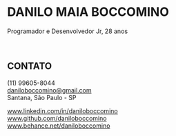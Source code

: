 # DANILO MAIA BOCCOMINO
Programador e Desenvolvedor Jr, 28 anos

&nbsp;

## CONTATO
(11) 99605-8044  
daniloboccomino@gmail.com  
Santana, São Paulo - SP  

www.linkedin.com/in/daniloboccomino  
www.github.com/daniloboccomino  
www.behance.net/daniloboccomino  

&nbsp;
